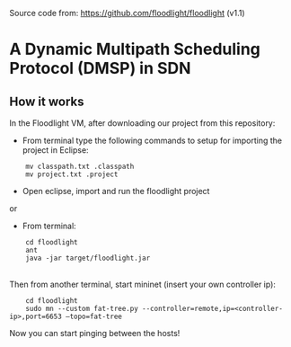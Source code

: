 Source code from: https://github.com/floodlight/floodlight (v1.1)

# A Dynamic Multipath Scheduling Protocol (DMSP) in SDN 
## How it works
In the Floodlight VM, after downloading our project from this repository: 
-  From terminal type the following commands to setup for importing the project in Eclipse:
```
    mv classpath.txt .classpath
    mv project.txt .project
```
- Open eclipse, import and run the floodlight project 

or 

- From terminal:
```
    cd floodlight
    ant
    java -jar target/floodlight.jar
```
\
Then from another terminal, start mininet (insert your own controller ip):
```
    cd floodlight
    sudo mn --custom fat-tree.py --controller=remote,ip=<controller-ip>,port=6653 –topo=fat-tree
```
Now you can start pinging between the hosts!
